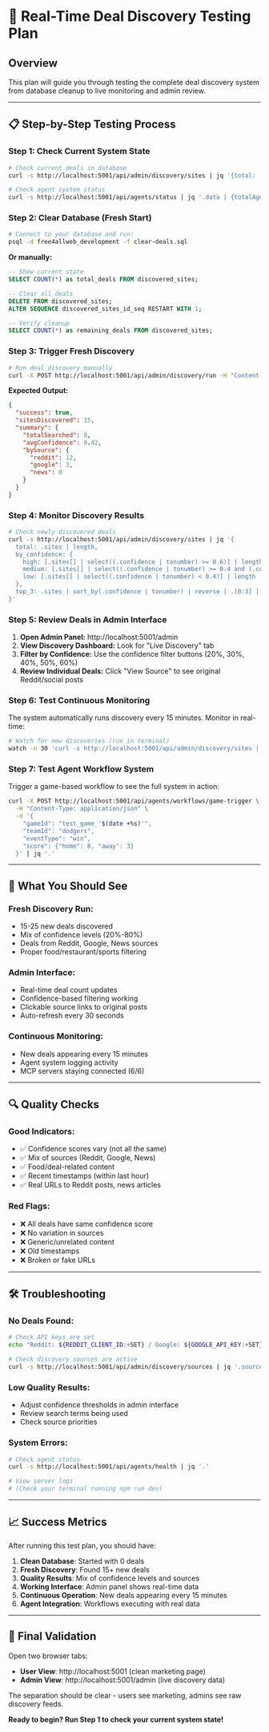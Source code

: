 # 🧪 **Real-Time Deal Discovery Testing Plan**

## **Overview**
This plan will guide you through testing the complete deal discovery system from database cleanup to live monitoring and admin review.

---

## **📋 Step-by-Step Testing Process**

### **Step 1: Check Current System State**
```bash
# Check current deals in database
curl -s http://localhost:5001/api/admin/discovery/sites | jq '{total: .sites | length, pending: [.sites[] | select(.status=="pending")] | length, high_confidence: [.sites[] | select((.confidence | tonumber) > 0.6)] | length}'

# Check agent system status
curl -s http://localhost:5001/api/agents/status | jq '.data | {totalAgents, activeWorkflows, mcpServersConnected}'
```

### **Step 2: Clear Database (Fresh Start)**
```bash
# Connect to your database and run:
psql -d free4allweb_development -f clear-deals.sql
```

**Or manually:**
```sql
-- Show current state
SELECT COUNT(*) as total_deals FROM discovered_sites;

-- Clear all deals
DELETE FROM discovered_sites;
ALTER SEQUENCE discovered_sites_id_seq RESTART WITH 1;

-- Verify cleanup
SELECT COUNT(*) as remaining_deals FROM discovered_sites;
```

### **Step 3: Trigger Fresh Discovery**
```bash
# Run deal discovery manually
curl -X POST http://localhost:5001/api/admin/discovery/run -H "Content-Type: application/json" | jq '.'
```

**Expected Output:**
```json
{
  "success": true,
  "sitesDiscovered": 15,
  "summary": {
    "totalSearched": 8,
    "avgConfidence": 0.42,
    "bySource": {
      "reddit": 12,
      "google": 3,
      "news": 0
    }
  }
}
```

### **Step 4: Monitor Discovery Results**
```bash
# Check newly discovered deals
curl -s http://localhost:5001/api/admin/discovery/sites | jq '{
  total: .sites | length,
  by_confidence: {
    high: [.sites[] | select((.confidence | tonumber) >= 0.6)] | length,
    medium: [.sites[] | select((.confidence | tonumber) >= 0.4 and (.confidence | tonumber) < 0.6)] | length,
    low: [.sites[] | select((.confidence | tonumber) < 0.4)] | length
  },
  top_3: .sites | sort_by(.confidence | tonumber) | reverse | .[0:3] | map({title, confidence, url})
}'
```

### **Step 5: Review Deals in Admin Interface**

1. **Open Admin Panel:** http://localhost:5001/admin
2. **View Discovery Dashboard:** Look for "Live Discovery" tab
3. **Filter by Confidence:** Use the confidence filter buttons (20%, 30%, 40%, 50%, 60%)
4. **Review Individual Deals:** Click "View Source" to see original Reddit/social posts

### **Step 6: Test Continuous Monitoring**

The system automatically runs discovery every 15 minutes. Monitor in real-time:

```bash
# Watch for new discoveries (run in terminal)
watch -n 30 'curl -s http://localhost:5001/api/admin/discovery/sites | jq "{total: .sites | length, latest: .sites | sort_by(.foundAt) | reverse | .[0] | {title, confidence, foundAt}}"'
```

### **Step 7: Test Agent Workflow System**

Trigger a game-based workflow to see the full system in action:
```bash
curl -X POST http://localhost:5001/api/agents/workflows/game-trigger \
  -H "Content-Type: application/json" \
  -d '{
    "gameId": "test_game_'$(date +%s)'",
    "teamId": "dodgers",
    "eventType": "win",
    "score": {"home": 8, "away": 3}
  }' | jq '.'
```

---

## **🎯 What You Should See**

### **Fresh Discovery Run:**
- 15-25 new deals discovered
- Mix of confidence levels (20%-80%)
- Deals from Reddit, Google, News sources
- Proper food/restaurant/sports filtering

### **Admin Interface:**
- Real-time deal count updates
- Confidence-based filtering working
- Clickable source links to original posts
- Auto-refresh every 30 seconds

### **Continuous Monitoring:**
- New deals appearing every 15 minutes
- Agent system logging activity
- MCP servers staying connected (6/6)

---

## **🔍 Quality Checks**

### **Good Indicators:**
- ✅ Confidence scores vary (not all the same)
- ✅ Mix of sources (Reddit, Google, News)
- ✅ Food/deal-related content
- ✅ Recent timestamps (within last hour)
- ✅ Real URLs to Reddit posts, news articles

### **Red Flags:**
- ❌ All deals have same confidence score
- ❌ No variation in sources
- ❌ Generic/unrelated content
- ❌ Old timestamps
- ❌ Broken or fake URLs

---

## **🛠️ Troubleshooting**

### **No Deals Found:**
```bash
# Check API keys are set
echo "Reddit: ${REDDIT_CLIENT_ID:+SET} / Google: ${GOOGLE_API_KEY:+SET} / News: ${NEWS_API_KEY:+SET}"

# Check discovery sources are active
curl -s http://localhost:5001/api/admin/discovery/sources | jq '.sources[] | {name, isActive}'
```

### **Low Quality Results:**
- Adjust confidence thresholds in admin interface
- Review search terms being used
- Check source priorities

### **System Errors:**
```bash
# Check agent status
curl -s http://localhost:5001/api/agents/health | jq '.'

# View server logs
# (Check your terminal running npm run dev)
```

---

## **📈 Success Metrics**

After running this test plan, you should have:

1. **Clean Database**: Started with 0 deals
2. **Fresh Discovery**: Found 15+ new deals
3. **Quality Results**: Mix of confidence levels and sources  
4. **Working Interface**: Admin panel shows real-time data
5. **Continuous Operation**: New deals appearing every 15 minutes
6. **Agent Integration**: Workflows executing with real data

---

## **🎉 Final Validation**

Open two browser tabs:
- **User View**: http://localhost:5001 (clean marketing page)
- **Admin View**: http://localhost:5001/admin (live discovery data)

The separation should be clear - users see marketing, admins see raw discovery feeds.

**Ready to begin? Run Step 1 to check your current system state!**